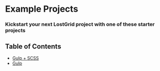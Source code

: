 # Example Projects
### Kickstart your next LostGrid project with one of these starter projects

## Table of Contents
* [Gulp + SCSS](gulp-scss)
* [Gulp](gulp)
